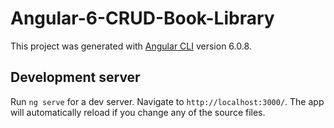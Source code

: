# Angular-6-CRUD-Book-Library

This project was generated with [Angular CLI](https://github.com/angular/angular-cli) version 6.0.8.

## Development server

Run `ng serve` for a dev server. Navigate to `http://localhost:3000/`. The app will automatically reload if you change any of the source files.

